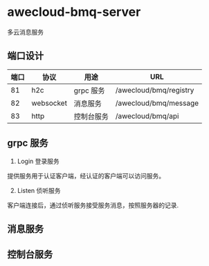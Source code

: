 # awecloud-bmq-server

多云消息服务

## 端口设计

| 端口 | 协议      | 用途       | URL                    |
| ---- | --------- | ---------- | ---------------------- |
| 81   | h2c       | grpc 服务  | /awecloud/bmq/registry |
| 82   | websocket | 消息服务   | /awecloud/bmq/message  |
| 83   | http      | 控制台服务 | /awecloud/bmq/api      |

## grpc 服务

1. Login 登录服务

提供服务用于认证客户端，经认证的客户端可以访问服务。

2. Listen 侦听服务

客户端连接后，通过侦听服务接受服务消息，按照服务器的记录.

## 消息服务

## 控制台服务
